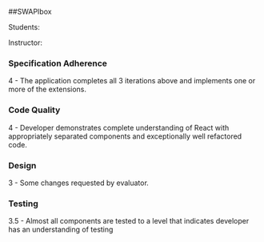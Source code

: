 ##SWAPIbox

Students:

Instructor:

### Specification Adherence

4 - The application completes all 3 iterations above and implements one or more of the extensions.

### Code Quality

4 - Developer demonstrates complete understanding of React with appropriately separated components and exceptionally well refactored code.

### Design

3 - Some changes requested by evaluator.

### Testing

3.5 - Almost all components are tested to a level that indicates developer has an understanding of testing
